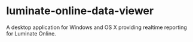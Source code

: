 # luminate-online-data-viewer
A desktop application for Windows and OS X providing realtime reporting for Luminate Online.
